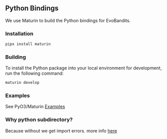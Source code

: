## Python Bindings

We use Maturin to build the Python bindings for EvoBandits.

### Installation

```bash
pipx install maturin
```

### Building
To install the Python package into your local environment for development, run the following command:

```bash
maturin develop
```

### Examples
See PyO3/Maturin [Examples](https://github.com/PyO3/maturin?tab=readme-ov-file#examples)

### Why python subdirectory?
Because without we get import errors. more info [here](https://www.maturin.rs/project_layout#mixed-rustpython-project)
